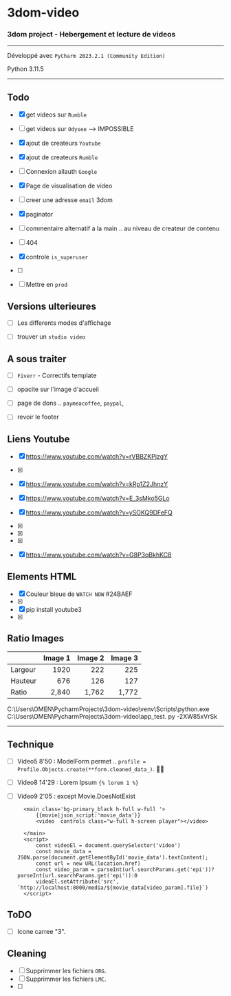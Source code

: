 # 3dom-video
### 3dom project - Hebergement et lecture de videos

---

Développé avec `PyCharm 2023.2.1 (Community Edition)`

Python 3.11.5

---

## Todo
- [x] get videos sur `Rumble`  
- [ ] get videos sur `Odysee` --> IMPOSSIBLE
- [x] ajout de createurs `Youtube` 
- [x] ajout de createurs `Rumble` 

- [ ] Connexion allauth `Google`  
- [x] Page de visualisation de video  
- [ ] creer une adresse `email` 3dom
- [x] paginator
- [ ] commentaire alternatif a la main .. au niveau de createur de contenu 
- [ ] 404 
- [x] controle `is_superuser`
- [ ] 
- [ ] Mettre en `prod`  


## Versions ulterieures
- [ ] Les differents modes d'affichage 
- [ ] trouver un `studio video`


## A sous traiter
- [ ] `Fiverr` - Correctifs template  
- [ ] opacite sur l'image d'accueil
- [ ] page de dons .. `paymeacoffee`, `paypal`,  
- [ ] revoir le footer



## Liens Youtube
- [x] https://www.youtube.com/watch?v=rVBBZKPjzgY
- [x]   
- [x] https://www.youtube.com/watch?v=kRp1Z2JhnzY  
- [x] https://www.youtube.com/watch?v=E_3sMko5GLo  
- [x] https://www.youtube.com/watch?v=ySOKQ9DFeFQ  
- [x]   
- [x]   
- [x]   
- [x] https://www.youtube.com/watch?v=G8P3qBkhKC8  


## Elements HTML
- [x] Couleur bleue de `WATCH NOW` #24BAEF    
- [x]   
- [x] pip install youtube3  
- [x]   

## Ratio Images

|         | Image 1 | Image 2 | Image 3 |
|:--------|--------:|--------:|--------:|
| Largeur |    1920 |     222 |     225 |
| Hauteur |     676 |     126 |     127 |
| Ratio   |   2,840 |   1,762 |   1,772 |




C:\Users\OMEN\PycharmProjects\3dom-video\venv\Scripts\python.exe C:\Users\OMEN\PycharmProjects\3dom-video\app_test.
py -2XW85xVrSk


---

## Technique
- [ ] Video5 8'50 : ModelForm permet  .. `profile = Profile.Objects.create(**form.cleaned_data_)`.  💖💖
- [ ] Video8 14'29 : Lorem Ipsum `{% lorem 1 %}`
- [ ] Video9 2'05 : except Movie.DoesNotExist

        <main class='bg-primary_black h-full w-full '>
            {{movie|json_script:'movie_data'}}
            <video  controls class="w-full h-screen player"></video>
            
        </main>
        <script>
            const videoEl = document.querySelector('video')
            const movie_data = JSON.parse(document.getElementById('movie_data').textContent);
            const url = new URL(location.href)
            const video_param = parseInt(url.searchParams.get('epi'))?parseInt(url.searchParams.get('epi')):0
            videoEl.setAttribute('src', `http://localhost:8000/media/${movie_data[video_param].file}`)
        </script>

                           
## ToDO
- [ ] Icone carree "3".



## Cleaning
- [ ] Supprimmer les fichiers `ORG`.
- [ ] Supprimmer les fichiers `LMC`.
- [ ] 



